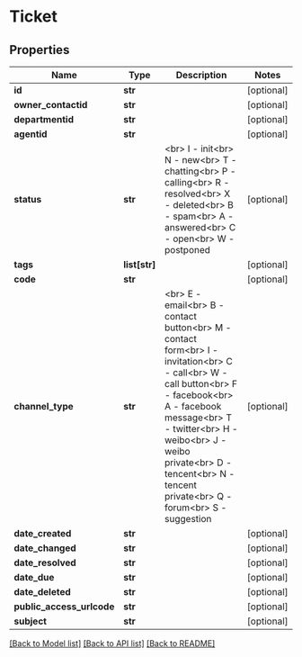 # Ticket

## Properties
Name | Type | Description | Notes
------------ | ------------- | ------------- | -------------
**id** | **str** |  | [optional] 
**owner_contactid** | **str** |  | [optional] 
**departmentid** | **str** |  | [optional] 
**agentid** | **str** |  | [optional] 
**status** | **str** | &lt;br&gt; I - init&lt;br&gt; N - new&lt;br&gt; T - chatting&lt;br&gt; P - calling&lt;br&gt; R - resolved&lt;br&gt; X - deleted&lt;br&gt; B - spam&lt;br&gt; A - answered&lt;br&gt; C - open&lt;br&gt; W - postponed | [optional] 
**tags** | **list[str]** |  | [optional] 
**code** | **str** |  | [optional] 
**channel_type** | **str** | &lt;br&gt; E - email&lt;br&gt; B - contact button&lt;br&gt; M - contact form&lt;br&gt; I - invitation&lt;br&gt; C - call&lt;br&gt; W - call button&lt;br&gt; F - facebook&lt;br&gt; A - facebook message&lt;br&gt; T - twitter&lt;br&gt; H - weibo&lt;br&gt; J - weibo private&lt;br&gt; D - tencent&lt;br&gt; N - tencent private&lt;br&gt; Q - forum&lt;br&gt; S - suggestion | [optional] 
**date_created** | **str** |  | [optional] 
**date_changed** | **str** |  | [optional] 
**date_resolved** | **str** |  | [optional] 
**date_due** | **str** |  | [optional] 
**date_deleted** | **str** |  | [optional] 
**public_access_urlcode** | **str** |  | [optional] 
**subject** | **str** |  | [optional] 

[[Back to Model list]](../README.md#documentation-for-models) [[Back to API list]](../README.md#documentation-for-api-endpoints) [[Back to README]](../README.md)


